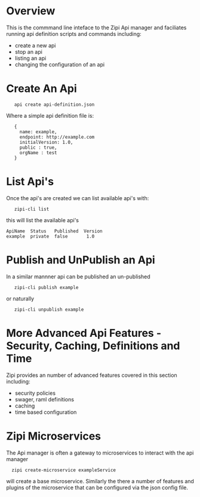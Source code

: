 # Overview 

This is the commmand line inteface to the Zipi Api manager and faciliates running api definition scripts and commands including:
* create a new api 
* stop an api 
* listing an api 
* changing the configuration of an api 

# Create An Api 

```
   api create api-definition.json
```

Where a simple api definition file is:

```
   {
     name: example,
     endpoint: http://example.com 
     initialVersion: 1.0,
     public : true,
     orgName : test
   }
```
# List Api's 
Once the api's are created we can list available api's with:

```
   zipi-cli list 
```
this will list the available api's

```
ApiName  Status   Published  Version
example  private  false       1.0
```

# Publish and UnPublish an Api 
In a similar mannner api can be published an un-published 

```
   zipi-cli publish example 
```
or naturally 

```
   zipi-cli unpublish example
```
# More Advanced Api Features - Security, Caching, Definitions and Time
Zipi provides an number of advanced features covered in this section including:
* security policies 
* swager, raml definitions
* caching
* time based configuration 

# Zipi Microservices 
The Api manager is often a gateway to microservices to interact with the api manager 

```
  zipi create-microservice exampleService
```  
will create a base microservice. Similarly the there a number of features and plugins of the microservice that can be configured via the json config file. 




